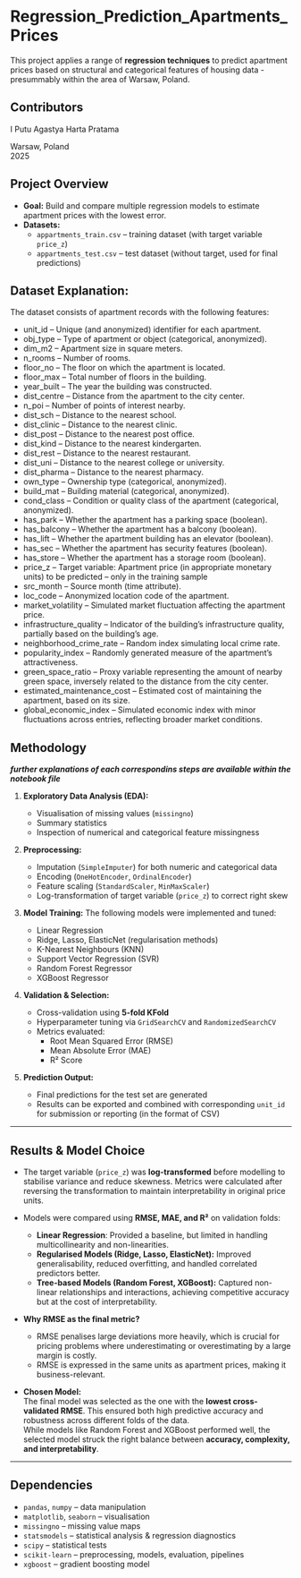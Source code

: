 # Regression_Prediction_Apartments_Prices
This project applies a range of **regression techniques** to predict apartment prices based on structural and categorical features of housing data - presummably within the area of Warsaw, Poland.

## Contributors 
I Putu Agastya Harta Pratama 

Warsaw, Poland  
2025 

## Project Overview

- **Goal:** Build and compare multiple regression models to estimate apartment prices with the lowest error.  
- **Datasets:**  
  - `appartments_train.csv` – training dataset (with target variable `price_z`)  
  - `appartments_test.csv` – test dataset (without target, used for final predictions)  

## Dataset Explanation:
The dataset consists of apartment records with the following features:

* unit_id – Unique (and anonymized) identifier for each apartment.
* obj_type – Type of apartment or object (categorical, anonymized).
* dim_m2 – Apartment size in square meters.
* n_rooms – Number of rooms.
* floor_no – The floor on which the apartment is located.
* floor_max – Total number of floors in the building.
* year_built – The year the building was constructed.
* dist_centre – Distance from the apartment to the city center.
* n_poi – Number of points of interest nearby.
* dist_sch – Distance to the nearest school.
* dist_clinic – Distance to the nearest clinic.
* dist_post – Distance to the nearest post office.
* dist_kind – Distance to the nearest kindergarten.
* dist_rest – Distance to the nearest restaurant.
* dist_uni – Distance to the nearest college or university.
* dist_pharma – Distance to the nearest pharmacy.
* own_type – Ownership type (categorical, anonymized).
* build_mat – Building material (categorical, anonymized).
* cond_class – Condition or quality class of the apartment (categorical, anonymized).
* has_park – Whether the apartment has a parking space (boolean).
* has_balcony – Whether the apartment has a balcony (boolean).
* has_lift – Whether the apartment building has an elevator (boolean).
* has_sec – Whether the apartment has security features (boolean).
* has_store – Whether the apartment has a storage room (boolean).
* price_z – Target variable: Apartment price (in appropriate monetary units) to be predicted – only in the training sample
* src_month – Source month (time attribute).
* loc_code – Anonymized location code of the apartment.
* market_volatility – Simulated market fluctuation affecting the apartment price.
* infrastructure_quality – Indicator of the building’s infrastructure quality, partially based on the building’s age.
* neighborhood_crime_rate – Random index simulating local crime rate.
* popularity_index – Randomly generated measure of the apartment’s attractiveness.
* green_space_ratio – Proxy variable representing the amount of nearby green space, inversely related to the distance from the city center.
* estimated_maintenance_cost – Estimated cost of maintaining the apartment, based on its size.
* global_economic_index – Simulated economic index with minor fluctuations across entries, reflecting broader market conditions.
 
## Methodology

_**further explanations of each correspondins steps are available within the notebook file**_

1. **Exploratory Data Analysis (EDA):**
   - Visualisation of missing values (`missingno`)  
   - Summary statistics  
   - Inspection of numerical and categorical feature missingness  

2. **Preprocessing:**
   - Imputation (`SimpleImputer`) for both numeric and categorical data  
   - Encoding (`OneHotEncoder`, `OrdinalEncoder`)  
   - Feature scaling (`StandardScaler`, `MinMaxScaler`)  
   - Log-transformation of target variable (`price_z`) to correct right skew  

3. **Model Training:**
   The following models were implemented and tuned:
   - Linear Regression  
   - Ridge, Lasso, ElasticNet (regularisation methods)  
   - K-Nearest Neighbours (KNN)  
   - Support Vector Regression (SVR)  
   - Random Forest Regressor  
   - XGBoost Regressor  

4. **Validation & Selection:**
   - Cross-validation using **5-fold KFold**  
   - Hyperparameter tuning via `GridSearchCV` and `RandomizedSearchCV`  
   - Metrics evaluated:
     - Root Mean Squared Error (RMSE)  
     - Mean Absolute Error (MAE)  
     - R² Score  

5. **Prediction Output:**
   - Final predictions for the test set are generated   
   - Results can be exported and combined with corresponding `unit_id` for submission or reporting (in the format of CSV)   

---

## Results & Model Choice

- The target variable (`price_z`) was **log-transformed** before modelling to stabilise variance and reduce skewness. Metrics were calculated after reversing the transformation to maintain interpretability in original price units.
- Models were compared using **RMSE, MAE, and R²** on validation folds:
  - **Linear Regression**: Provided a baseline, but limited in handling multicollinearity and non-linearities.  
  - **Regularised Models (Ridge, Lasso, ElasticNet):** Improved generalisability, reduced overfitting, and handled correlated predictors better.  
  - **Tree-based Models (Random Forest, XGBoost):** Captured non-linear relationships and interactions, achieving competitive accuracy but at the cost of interpretability.  

- **Why RMSE as the final metric?**
  - RMSE penalises large deviations more heavily, which is crucial for pricing problems where underestimating or overestimating by a large margin is costly.  
  - RMSE is expressed in the same units as apartment prices, making it business-relevant.  

- **Chosen Model:**  
  The final model was selected as the one with the **lowest cross-validated RMSE**. This ensured both high predictive accuracy and robustness across different folds of the data.  
  While models like Random Forest and XGBoost performed well, the selected model struck the right balance between **accuracy, complexity, and interpretability**.  

---

## Dependencies

- `pandas`, `numpy` – data manipulation  
- `matplotlib`, `seaborn` – visualisation  
- `missingno` – missing value maps  
- `statsmodels` – statistical analysis & regression diagnostics  
- `scipy` – statistical tests  
- `scikit-learn` – preprocessing, models, evaluation, pipelines  
- `xgboost` – gradient boosting model  

